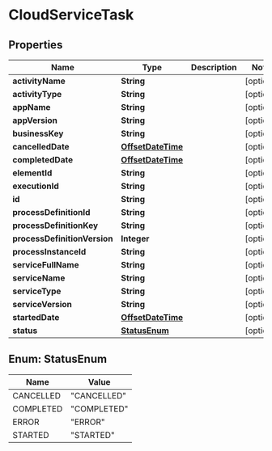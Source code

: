 # CloudServiceTask

## Properties
Name | Type | Description | Notes
------------ | ------------- | ------------- | -------------
**activityName** | **String** |  |  [optional]
**activityType** | **String** |  |  [optional]
**appName** | **String** |  |  [optional]
**appVersion** | **String** |  |  [optional]
**businessKey** | **String** |  |  [optional]
**cancelledDate** | [**OffsetDateTime**](OffsetDateTime.md) |  |  [optional]
**completedDate** | [**OffsetDateTime**](OffsetDateTime.md) |  |  [optional]
**elementId** | **String** |  |  [optional]
**executionId** | **String** |  |  [optional]
**id** | **String** |  |  [optional]
**processDefinitionId** | **String** |  |  [optional]
**processDefinitionKey** | **String** |  |  [optional]
**processDefinitionVersion** | **Integer** |  |  [optional]
**processInstanceId** | **String** |  |  [optional]
**serviceFullName** | **String** |  |  [optional]
**serviceName** | **String** |  |  [optional]
**serviceType** | **String** |  |  [optional]
**serviceVersion** | **String** |  |  [optional]
**startedDate** | [**OffsetDateTime**](OffsetDateTime.md) |  |  [optional]
**status** | [**StatusEnum**](#StatusEnum) |  |  [optional]

<a name="StatusEnum"></a>
## Enum: StatusEnum
Name | Value
---- | -----
CANCELLED | &quot;CANCELLED&quot;
COMPLETED | &quot;COMPLETED&quot;
ERROR | &quot;ERROR&quot;
STARTED | &quot;STARTED&quot;
